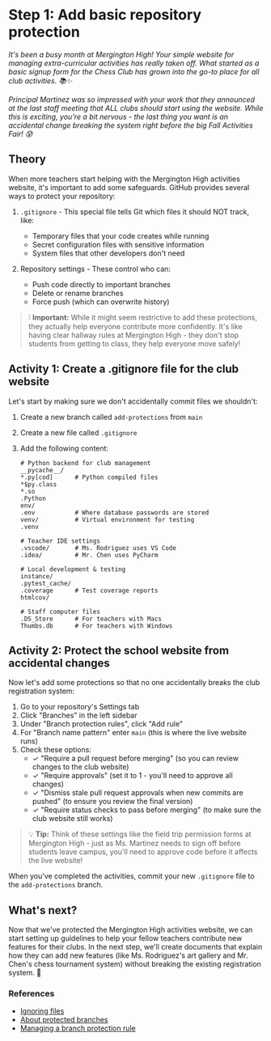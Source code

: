 # Step 1: Add basic repository protection

_It's been a busy month at Mergington High! Your simple website for managing extra-curricular activities has really taken off. What started as a basic signup form for the Chess Club has grown into the go-to place for all club activities. 📚✨_

_Principal Martinez was so impressed with your work that they announced at the last staff meeting that ALL clubs should start using the website. While this is exciting, you're a bit nervous - the last thing you want is an accidental change breaking the system right before the big Fall Activities Fair! 😰_

## Theory

When more teachers start helping with the Mergington High activities website, it's important to add some safeguards. GitHub provides several ways to protect your repository:

1. `.gitignore` - This special file tells Git which files it should NOT track, like:

   - Temporary files that your code creates while running
   - Secret configuration files with sensitive information
   - System files that other developers don't need

2. Repository settings - These control who can:
   - Push code directly to important branches
   - Delete or rename branches
   - Force push (which can overwrite history)

> ❕ **Important:** While it might seem restrictive to add these protections, they actually help everyone contribute more confidently. It's like having clear hallway rules at Mergington High - they don't stop students from getting to class, they help everyone move safely!

## Activity 1: Create a .gitignore file for the club website

Let's start by making sure we don't accidentally commit files we shouldn't:

1. Create a new branch called `add-protections` from `main`
2. Create a new file called `.gitignore`
3. Add the following content:

   ```gitignore
   # Python backend for club management
   __pycache__/
   *.py[cod]      # Python compiled files
   *$py.class
   *.so
   .Python
   env/
   .env           # Where database passwords are stored
   venv/          # Virtual environment for testing
   .venv

   # Teacher IDE settings
   .vscode/       # Ms. Rodriguez uses VS Code
   .idea/         # Mr. Chen uses PyCharm

   # Local development & testing
   instance/
   .pytest_cache/
   .coverage      # Test coverage reports
   htmlcov/

   # Staff computer files
   .DS_Store      # For teachers with Macs
   Thumbs.db      # For teachers with Windows
   ```

## Activity 2: Protect the school website from accidental changes

Now let's add some protections so that no one accidentally breaks the club registration system:

1. Go to your repository's Settings tab
2. Click "Branches" in the left sidebar
3. Under "Branch protection rules", click "Add rule"
4. For "Branch name pattern" enter `main` (this is where the live website runs)
5. Check these options:
   - ✓ "Require a pull request before merging" (so you can review changes to the club website)
   - ✓ "Require approvals" (set it to 1 - you'll need to approve all changes)
   - ✓ "Dismiss stale pull request approvals when new commits are pushed" (to ensure you review the final version)
   - ✓ "Require status checks to pass before merging" (to make sure the club website still works)

> 💡 **Tip:** Think of these settings like the field trip permission forms at Mergington High - just as Ms. Martinez needs to sign off before students leave campus, you'll need to approve code before it affects the live website!

When you've completed the activities, commit your new `.gitignore` file to the `add-protections` branch.

## What's next?

Now that we've protected the Mergington High activities website, we can start setting up guidelines to help your fellow teachers contribute new features for their clubs. In the next step, we'll create documents that explain how they can add new features (like Ms. Rodriguez's art gallery and Mr. Chen's chess tournament system) without breaking the existing registration system. 📝

### References

- [Ignoring files](https://docs.github.com/en/get-started/getting-started-with-git/ignoring-files)
- [About protected branches](https://docs.github.com/en/repositories/configuring-branches-and-merges-in-your-repository/defining-the-mergeability-of-pull-requests/about-protected-branches)
- [Managing a branch protection rule](https://docs.github.com/en/repositories/configuring-branches-and-merges-in-your-repository/defining-the-mergeability-of-pull-requests/managing-a-branch-protection-rule)
